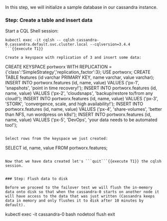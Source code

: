 In this step, we will initialize a sample database in our cassandra instance.

### Step: Create a table and insert data

Start a CQL Shell session:
```
kubectl exec -it cqlsh -- cqlsh cassandra-0.cassandra.default.svc.cluster.local --cqlversion=3.4.4
```{{execute T1}}

Create a keyspace with replication of 3 and insert some data:
```
CREATE KEYSPACE portworx WITH REPLICATION = {'class':'SimpleStrategy','replication_factor':3};
USE portworx;
CREATE TABLE features (id varchar PRIMARY KEY, name varchar, value varchar);
INSERT INTO portworx.features (id, name, value) VALUES ('px-1', 'snapshots', 'point in time recovery!');
INSERT INTO portworx.features (id, name, value) VALUES ('px-2', 'cloudsnaps', 'backup/restore to/from any cloud!');
INSERT INTO portworx.features (id, name, value) VALUES ('px-3', 'STORK', 'convergence, scale, and high availability!');
INSERT INTO portworx.features (id, name, value) VALUES ('px-4', 'share-volumes', 'better than NFS, run wordpress on k8s!');
INSERT INTO portworx.features (id, name, value) VALUES ('px-5', 'DevOps', 'your data needs to be automated too!');
```{{execute T1}}

Select rows from the keyspace we just created:
```
SELECT id, name, value FROM portworx.features;
```{{execute T1}}

Now that we have data created let's ```quit```{{execute T1}} the cqlsh session.


### Step: Flush data to disk

Before we proceed to the failover test we will flush the in-memory data onto disk so that when the cassandra-0 starts on another node it will have access to the data that was just written (Cassandra keeps data in memory and only flushes it to disk after 10 minutes by default).

```
kubectl exec -it cassandra-0 bash
nodetool flush
exit
```{{execute T1}}
